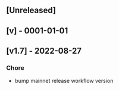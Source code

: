 <a name="unreleased"></a>

## [Unreleased]

<a name="v"></a>

## [v] - 0001-01-01

<a name="v1.7"></a>

## [v1.7] - 2022-08-27

### Chore

- bump mainnet release workflow version